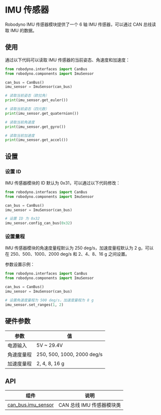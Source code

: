 # IMU 传感器

Robodyno IMU 传感器模块提供了一个 6 轴 IMU 传感器，可以通过 CAN 总线读取 IMU 的数据。

## 使用

通过以下代码可以读取 IMU 传感器的当前姿态、角速度和加速度：

```python
from robodyno.interfaces import CanBus
from robodyno.components import ImuSensor

can_bus = CanBus()
imu_sensor = ImuSensor(can_bus)

# 读取当前姿态（欧拉角）
print(imu_sensor.get_euler())

# 读取当前姿态（四元数）
print(imu_sensor.get_quaternion())

# 读取当前角速度
print(imu_sensor.get_gyro())

# 读取当前加速度
print(imu_sensor.get_accel())
```

## 设置

### 设置 ID

IMU 传感器模块的 ID 默认为 0x31，可以通过以下代码修改：

```python
from robodyno.interfaces import CanBus
from robodyno.components import ImuSensor

can_bus = CanBus()
imu_sensor = ImuSensor(can_bus)

# 设置 ID 为 0x32
imu_sensor.config_can_bus(0x32)
```

### 设置量程

IMU 传感器模块的角速度量程默认为 250 deg/s，加速度量程默认为 2 g，可以在 250、500、1000、2000 deg/s 和 2、4、8、16 g 之间设置。

参数设置示例：

```python
from robodyno.interfaces import CanBus
from robodyno.components import ImuSensor

can_bus = CanBus()
imu_sensor = ImuSensor(can_bus)

# 设置角速度量程为 500 deg/s，加速度量程为 8 g
imu_sensor.set_ranges(1, 2)
```

## 硬件参数

| 参数       | 值                         |
| ---------- | -------------------------- |
| 电源输入   | 5V ~ 29.4V                 |
| 角速度量程 | 250, 500, 1000, 2000 deg/s |
| 加速度量程 | 2, 4, 8, 16 g              |

## API

| 组件                                                                    | 说明                      |
| ----------------------------------------------------------------------- | ------------------------- |
| [can_bus.imu_sensor](../../../references/components/can_bus/imu_sensor) | CAN 总线 IMU 传感器模块类 |
